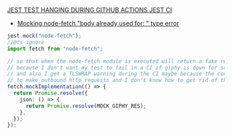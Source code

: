 <a href="https://github.com/facebook/jest/issues/1456" rel="noopener noreferrer">JEST TEST HANGING DURING GITHUB ACTIONS JEST CI</a>


* <a href="https://stackoverflow.com/questions/63155034/body-used-already-for-error-when-mocking-node-fetch" rel="noopener noreferrer">Mocking node-fetch "body already used for: " type error</a>
```ts
jest.mock("node-fetch");
//@ts-ignore
import fetch from "node-fetch";

// so that when the node-fetch module is executed will return a fake response
// because I don't want my test to fail in a CI if giphy is down for some reason
// and also I get a TLSWRAP warning during the CI maybe because the container is trying
// to make outbound http requests and I don't know how to get rid of this warning
fetch.mockImplementation(() => {
  return Promise.resolve({
    json: () => {
      return Promise.resolve(MOCK_GIPHY_RES);
    },
  });
});
```
